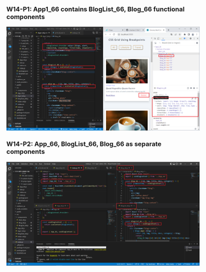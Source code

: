 ### W14-P1: App1_66 contains BlogList_66, Blog_66 functional components

![](w14-p1.png)

### W14-P2: App_66, BlogList_66, Blog_66 as separate components

![](w14-p2.png)